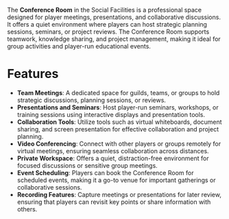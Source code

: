 The **Conference Room** in the Social Facilities is a professional space designed for player meetings, presentations, and collaborative discussions. It offers a quiet environment where players can host strategic planning sessions, seminars, or project reviews. The Conference Room supports teamwork, knowledge sharing, and project management, making it ideal for group activities and player-run educational events.

# Features

- **Team Meetings**: A dedicated space for guilds, teams, or groups to hold strategic discussions, planning sessions, or reviews.
- **Presentations and Seminars**: Host player-run seminars, workshops, or training sessions using interactive displays and presentation tools.
- **Collaboration Tools**: Utilize tools such as virtual whiteboards, document sharing, and screen presentation for effective collaboration and project planning.
- **Video Conferencing**: Connect with other players or groups remotely for virtual meetings, ensuring seamless collaboration across distances.
- **Private Workspace**: Offers a quiet, distraction-free environment for focused discussions or sensitive group meetings.
- **Event Scheduling**: Players can book the Conference Room for scheduled events, making it a go-to venue for important gatherings or collaborative sessions.
- **Recording Features**: Capture meetings or presentations for later review, ensuring that players can revisit key points or share information with others.